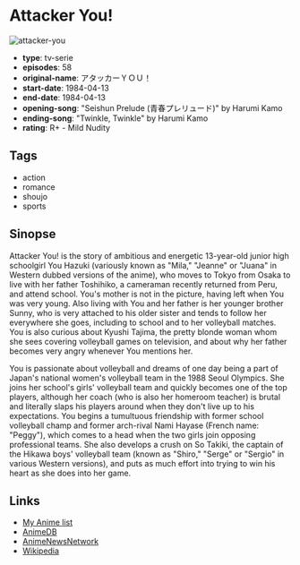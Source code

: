 # Attacker You!

![attacker-you](https://cdn.myanimelist.net/images/anime/11/85676.jpg)

-   **type**: tv-serie
-   **episodes**: 58
-   **original-name**: アタッカーＹＯＵ！
-   **start-date**: 1984-04-13
-   **end-date**: 1984-04-13
-   **opening-song**: "Seishun Prelude (青春プレリュード)" by Harumi Kamo
-   **ending-song**: "Twinkle, Twinkle" by Harumi Kamo
-   **rating**: R+ - Mild Nudity

## Tags

-   action
-   romance
-   shoujo
-   sports

## Sinopse

Attacker You! is the story of ambitious and energetic 13-year-old junior high schoolgirl You Hazuki (variously known as "Mila," "Jeanne" or "Juana" in Western dubbed versions of the anime), who moves to Tokyo from Osaka to live with her father Toshihiko, a cameraman recently returned from Peru, and attend school. You's mother is not in the picture, having left when You was very young. Also living with You and her father is her younger brother Sunny, who is very attached to his older sister and tends to follow her everywhere she goes, including to school and to her volleyball matches. You is also curious about Kyushi Tajima, the pretty blonde woman whom she sees covering volleyball games on television, and about why her father becomes very angry whenever You mentions her.

You is passionate about volleyball and dreams of one day being a part of Japan's national women's volleyball team in the 1988 Seoul Olympics. She joins her school's girls' volleyball team and quickly becomes one of the top players, although her coach (who is also her homeroom teacher) is brutal and literally slaps his players around when they don't live up to his expectations. You begins a tumultuous friendship with former school volleyball champ and former arch-rival Nami Hayase (French name: "Peggy"), which comes to a head when the two girls join opposing professional teams. She also develops a crush on So Takiki, the captain of the Hikawa boys' volleyball team (known as "Shiro," "Serge" or "Sergio" in various Western versions), and puts as much effort into trying to win his heart as she does into her game.

## Links

-   [My Anime list](https://myanimelist.net/anime/3081/Attacker_You)
-   [AnimeDB](http://anidb.info/perl-bin/animedb.pl?show=anime&aid=2852)
-   [AnimeNewsNetwork](http://www.animenewsnetwork.com/encyclopedia/anime.php?id=1187)
-   [Wikipedia](http://en.wikipedia.org/wiki/Attacker_You%21)
